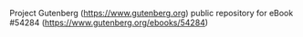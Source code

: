 Project Gutenberg (https://www.gutenberg.org) public repository for
eBook #54284 (https://www.gutenberg.org/ebooks/54284)
